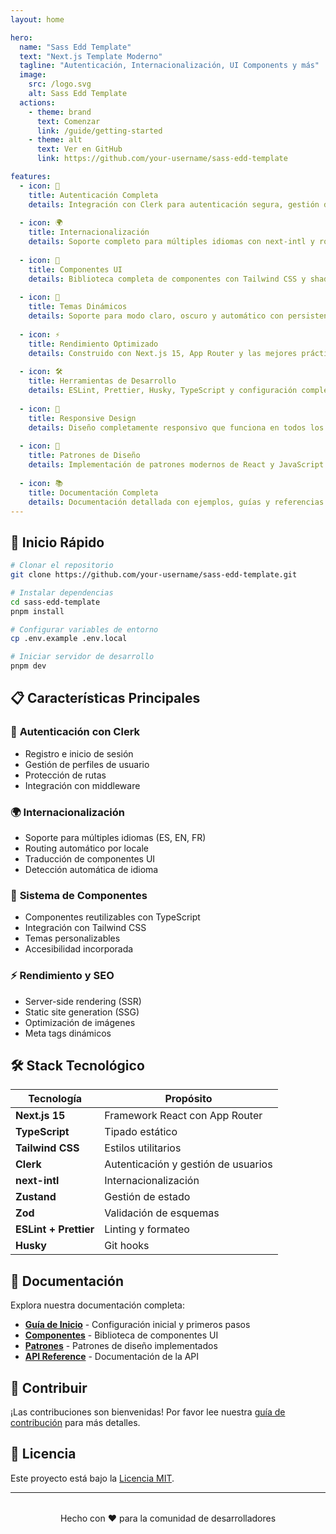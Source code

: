 ```yaml
---
layout: home

hero:
  name: "Sass Edd Template"
  text: "Next.js Template Moderno"
  tagline: "Autenticación, Internacionalización, UI Components y más"
  image:
    src: /logo.svg
    alt: Sass Edd Template
  actions:
    - theme: brand
      text: Comenzar
      link: /guide/getting-started
    - theme: alt
      text: Ver en GitHub
      link: https://github.com/your-username/sass-edd-template

features:
  - icon: 🔐
    title: Autenticación Completa
    details: Integración con Clerk para autenticación segura, gestión de usuarios y protección de rutas.
    
  - icon: 🌍
    title: Internacionalización
    details: Soporte completo para múltiples idiomas con next-intl y routing automático.
    
  - icon: 🎨
    title: Componentes UI
    details: Biblioteca completa de componentes con Tailwind CSS y shadcn/ui.
    
  - icon: 🌙
    title: Temas Dinámicos
    details: Soporte para modo claro, oscuro y automático con persistencia local.
    
  - icon: ⚡
    title: Rendimiento Optimizado
    details: Construido con Next.js 15, App Router y las mejores prácticas de rendimiento.
    
  - icon: 🛠️
    title: Herramientas de Desarrollo
    details: ESLint, Prettier, Husky, TypeScript y configuración completa de desarrollo.
    
  - icon: 📱
    title: Responsive Design
    details: Diseño completamente responsivo que funciona en todos los dispositivos.
    
  - icon: 🔧
    title: Patrones de Diseño
    details: Implementación de patrones modernos de React y JavaScript siguiendo patterns.dev.
    
  - icon: 📚
    title: Documentación Completa
    details: Documentación detallada con ejemplos, guías y referencias de API.
---
```


## 🚀 Inicio Rápido

```bash
# Clonar el repositorio
git clone https://github.com/your-username/sass-edd-template.git

# Instalar dependencias
cd sass-edd-template
pnpm install

# Configurar variables de entorno
cp .env.example .env.local

# Iniciar servidor de desarrollo
pnpm dev
```

## 📋 Características Principales

### 🔐 **Autenticación con Clerk**
- Registro e inicio de sesión
- Gestión de perfiles de usuario
- Protección de rutas
- Integración con middleware

### 🌍 **Internacionalización**
- Soporte para múltiples idiomas (ES, EN, FR)
- Routing automático por locale
- Traducción de componentes UI
- Detección automática de idioma

### 🎨 **Sistema de Componentes**
- Componentes reutilizables con TypeScript
- Integración con Tailwind CSS
- Temas personalizables
- Accesibilidad incorporada

### ⚡ **Rendimiento y SEO**
- Server-side rendering (SSR)
- Static site generation (SSG)
- Optimización de imágenes
- Meta tags dinámicos

## 🛠️ Stack Tecnológico

| Tecnología | Propósito |
|------------|-----------|
| **Next.js 15** | Framework React con App Router |
| **TypeScript** | Tipado estático |
| **Tailwind CSS** | Estilos utilitarios |
| **Clerk** | Autenticación y gestión de usuarios |
| **next-intl** | Internacionalización |
| **Zustand** | Gestión de estado |
| **Zod** | Validación de esquemas |
| **ESLint + Prettier** | Linting y formateo |
| **Husky** | Git hooks |

## 📖 Documentación

Explora nuestra documentación completa:

- **[Guía de Inicio](/guide/getting-started)** - Configuración inicial y primeros pasos
- **[Componentes](/components/overview)** - Biblioteca de componentes UI
- **[Patrones](/patterns/overview)** - Patrones de diseño implementados
- **[API Reference](/api/overview)** - Documentación de la API

## 🤝 Contribuir

¡Las contribuciones son bienvenidas! Por favor lee nuestra [guía de contribución](https://github.com/your-username/sass-edd-template/blob/main/CONTRIBUTING.md) para más detalles.

## 📄 Licencia

Este proyecto está bajo la [Licencia MIT](https://github.com/your-username/sass-edd-template/blob/main/LICENSE).

---

<div style="text-align: center; margin-top: 2rem;">
  <p>Hecho con ❤️ para la comunidad de desarrolladores</p>
</div>
